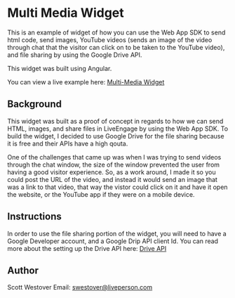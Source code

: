 # Multi Media Widget
This is an example of widget of how you can use the Web App SDK to send html code, send images, YouTube videos (sends an image of the video through chat that the visitor can click on to be taken to the YouTube video), and file sharing by using the Google Drive API.

This widget was built using Angular.

You can view a live example here: [Multi-Media Widget](https://scottwestover.herokuapp.com/liveengageWidgets/MultiMediaWidget/)

## Background
This widget was built as a proof of concept in regards to how we can send HTML, images, and share files in LiveEngage by using the Web App SDK. To build the widget, I decided to use Google Drive for the file sharing because it is free and their APIs have a high qouta.

One of the challenges that came up was when I was trying to send videos through the chat window, the size of the window prevented the user from having a good visitor experience. So, as a work around, I made it so you could post the URL of the video, and instead it would send an image that was a link to that video, that way the vistor could click on it and have it open the website, or the YouTube app if they were on a mobile device.

## Instructions
In order to use the file sharing portion of the widget, you will need to have a Google Developer account, and a Google Drip API client Id. You can read more about the setting up the Drive API here: [Drive API](https://developers.google.com/drive/v2/web/quickstart/js)

## Author
Scott Westover 
Email: swestover@liveperson.com